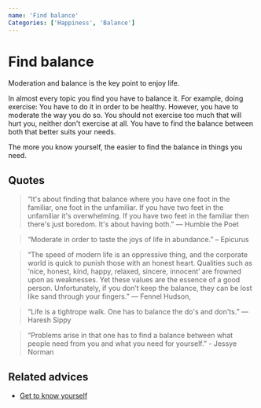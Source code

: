 ```yaml
---
name: 'Find balance'
Categories: ['Happiness', 'Balance']
---
```

# Find balance

Moderation and balance is the key point to enjoy life.

In almost every topic you find you have to balance it. For example, doing exercise: You have to do it in order to be healthy. However, you have to moderate the way you do so. You should not exercise too much that will hurt you, neither don't exercise at all. You have to find the balance between both that better suits your needs.

The more you know yourself, the easier to find the balance in things you need.

## Quotes

> “It's about finding that balance where you have one foot in the familiar, one foot in the unfamiliar. If you have two feet in the unfamiliar it's overwhelming. If you have two feet in the familiar then there's just boredom. It's about having both.” ― Humble the Poet

> “Moderate in order to taste the joys of life in abundance.” – Epicurus

> “The speed of modern life is an oppressive thing, and the corporate world is quick to punish those with an honest heart. Qualities such as ‘nice, honest, kind, happy, relaxed, sincere, innocent’ are frowned upon as weaknesses. Yet these values are the essence of a good person. Unfortunately, if you don’t keep the balance, they can be lost like sand through your fingers.” ― Fennel Hudson,

> “Life is a tightrope walk. One has to balance the do's and don'ts.” ― Haresh Sippy

> “Problems arise in that one has to find a balance between what people need from you and what you need for yourself.” - Jessye Norman

## Related advices

- [Get to know yourself](../Get%20to%20know%20yourself/index.md)

